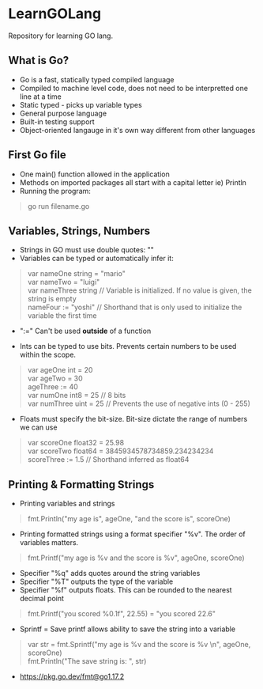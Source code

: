 # LearnGOLang
Repository for learning GO lang.

## What is Go?
- Go is a fast, statically typed compiled language
- Compiled to machine level code, does not need to be interpretted one line at a time
- Static typed - picks up variable types
- General purpose language
- Built-in testing support
- Object-oriented langauge in it's own way different from other languages

## First Go file
- One main() function allowed in the application
- Methods on imported packages all start with a capital letter ie) Println
- Running the program: 
> go run filename.go

## Variables, Strings, Numbers
- Strings in GO must use double quotes: ""
- Variables can be typed or automatically infer it:
> var nameOne string = "mario"  
> var nameTwo = "luigi"  
> var nameThree string // Variable is initialized. If no value is given, the string is empty  
> nameFour := "yoshi" // Shorthand that is only used to initialize the variable the first time  

- ":=" Can't be used **outside** of a function

- Ints can be typed to use bits. Prevents certain numbers to be used within the scope.
> var ageOne int = 20  
> var ageTwo = 30  
> ageThree := 40  
> var numOne int8 = 25 // 8 bits  
> var numThree uint = 25 // Prevents the use of negative ints (0 - 255)

- Floats must specify the bit-size. Bit-size dictate the range of numbers we can use
> var scoreOne float32 = 25.98  
> var scoreTwo float64 = 3845934578734859.234234234  
> scoreThree := 1.5 // Shorthand inferred as float64  

## Printing & Formatting Strings
- Printing variables and strings
> fmt.Println("my age is", ageOne, "and the score is", scoreOne)
- Printing formatted strings using a format specifier "%v". The order of variables matters.
> fmt.Printf("my age is %v and the score is %v", ageOne, scoreOne)
- Specifier "%q" adds quotes around the string variables
- Specifier "%T" outputs the type of the variable
- Specifier "%f" outputs floats. This can be rounded to the nearest decimal point
> fmt.Printf("you scored %0.1f", 22.55) = "you scored 22.6"
- Sprintf = Save printf allows ability to save the string into a variable
> var str = fmt.Sprintf("my age is %v and the score is %v \n", ageOne, scoreOne)  
> fmt.Println("The save string is: ", str)  
- https://pkg.go.dev/fmt@go1.17.2
